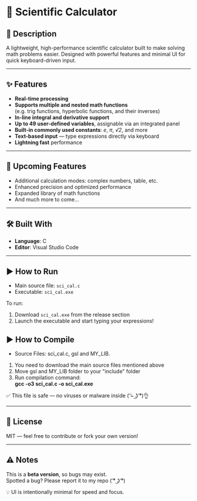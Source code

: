 # 🔢 Scientific Calculator

## 🧠 Description

A lightweight, high-performance scientific calculator built to make solving math problems easier. Designed with powerful features and minimal UI for quick keyboard-driven input.

---

## ✨ Features

- **Real-time processing**
- **Supports multiple and nested math functions**  
  (e.g. trig functions, hyperbolic functions, and their inverses)
- **In-line integral and derivative support**
- **Up to 49 user-defined variables**, assignable via an integrated panel
- **Built-in commonly used constants**: *e*, *π*, *√2*, and more
- **Text-based input** — type expressions directly via keyboard
- **Lightning fast** performance

---

## 🚧 Upcoming Features

- Additional calculation modes: complex numbers, table, etc.
- Enhanced precision and optimized performance
- Expanded library of math functions
- And much more to come...

---

## 🛠 Built With

- **Language**: C
- **Editor**: Visual Studio Code

---

## ▶️ How to Run

- Main source file: `sci_cal.c`
- Executable: `sci_cal.exe`

To run:
1. Download `sci_cal.exe` from the release section
2. Launch the executable and start typing your expressions!

## ▶️ How to Compile
- Source Files: sci_cal.c, gsl and MY_LIB.
1. You need to download the main source files mentioned above
2. Move gsl and MY_LIB folder to your "include" folder
3. Run compilation command:  
  **gcc -o3 sci_cal.c -o sci_cal.exe**

✅ This file is safe — no viruses or malware inside ( ͡~ ͜ʖ ͡°)👌

---

## 📄 License

MIT — feel free to contribute or fork your own version!

---

## ⚠️ Notes

This is a **beta version**, so bugs may exist.  
Spotted a bug? Please report it to my repo ( ͡° ͜ʖ ͡°)

💡 UI is intentionally minimal for speed and focus.
